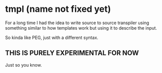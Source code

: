 # tmpl (name not fixed yet)
For a long time I had the idea to write source to source transpiler using something similar to how templates work
but using it to describe the input.

So kinda like PEG, just with a different syntax.

## THIS IS PURELY EXPERIMENTAL FOR NOW
Just so you know.